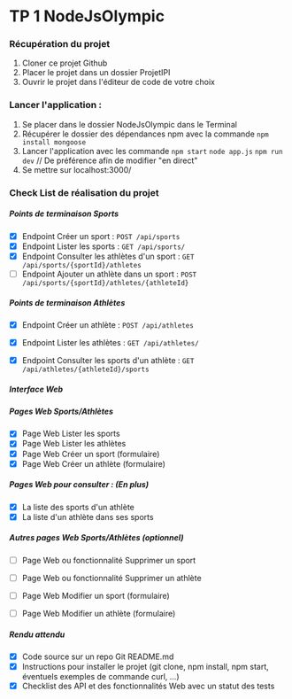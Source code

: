 # TP 1 NodeJsOlympic

### Récupération du projet

1. Cloner ce projet Github
2. Placer le projet dans un dossier ProjetIPI
3. Ouvrir le projet dans l'éditeur de code de votre choix

### Lancer l'application :
1. Se placer dans le dossier NodeJsOlympic dans le Terminal
2. Récupérer le dossier des dépendances npm avec la commande
  `npm install mongoose`
3. Lancer l'application avec les commande
   `npm start`
   `node app.js`
   `npm run dev` // De préférence afin de modifier "en direct"
4. Se mettre sur localhost:3000/


### Check List de réalisation du projet

##### Points de terminaison Sports
- [x] Endpoint Créer un sport : `POST /api/sports`
- [x] Endpoint Lister les sports : `GET /api/sports/`
- [x] Endpoint Consulter les athlètes d'un sport : `GET /api/sports/{sportId}/athletes`
- [ ] Endpoint Ajouter un athlète dans un sport : `POST /api/sports/{sportId}/athletes/{athleteId}`

##### Points de terminaison Athlètes
- [x]  Endpoint Créer un athlète : `POST /api/athletes`
- [x]  Endpoint Lister les athlètes : `GET /api/athletes/`
- [x]  Endpoint Consulter les sports d'un athlète : `GET /api/athletes/{athleteId}/sports`


##### Interface Web
##### Pages Web Sports/Athlètes
- [x]  Page Web Lister les sports
- [x]  Page Web Lister les athlètes
- [x]  Page Web Créer un sport (formulaire)
- [x]  Page Web Créer un athlète (formulaire)

##### Pages Web pour consulter : (En plus) 
- [x]  La liste des sports d'un athlète
- [x]  La liste d'un athlète dans ses sports

##### Autres pages Web Sports/Athlètes (optionnel)
- [ ]  Page Web ou fonctionnalité Supprimer un sport
- [ ]  Page Web ou fonctionnalité Supprimer un athlète
- [ ]  Page Web Modifier un sport (formulaire)
- [ ]  Page Web Modifier un athlète (formulaire)


##### Rendu attendu
- [x] Code source sur un repo Git
  README.md
- [x] Instructions pour installer le projet (git clone, npm install, npm start, éventuels exemples de commande curl, ...)
- [x] Checklist des API et des fonctionnalités Web avec un statut des tests
